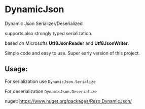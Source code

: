 # DynamicJson
Dynamic Json Serializer/Deserialized

supports also strongly typed serialization.

based on Microsofts **Utf8JsonReader** and **Utf8JsonWriter**.

Simple code and easy to use. Super early version of this project. 

## Usage:


For serialization use
`
DynamicJson.Serialize
`

For deserialization
`
DynamicJson.Deserialize
`

nuget: https://www.nuget.org/packages/Rezo.DynamicJson/

